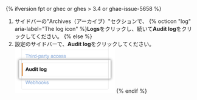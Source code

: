{% ifversion fpt or ghec or ghes > 3.4 or ghae-issue-5658 %}
1. サイドバーの"Archives（アーカイブ）"セクションで、
{% octicon "log" aria-label="The log icon" %}**Logs**をクリックし、続いて**Audit log**をクリックしてください。
{% else  %}
1. 設定のサイドバーで、**Audit log**をクリックしてください。 ![サイドバー内のOrg Audit log設定](/assets/images/help/organizations/org-settings-audit-log.png)
{% endif %}
